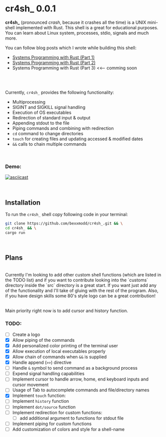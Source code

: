 # cr4sh_ 0.0.1

**cr4sh_** (pronounced _crash_, because it crashes all the time) is a UNIX mini-shell implemented with Rust.
This shell is a great for educational purposes. You can learn about Linux system, processes, stdio, signals and much more.

You can follow blog posts which I wrote while building this shell:

- [Systems Programming with Rust (Part 1)](https://www.bexxmodd.com/post/systems-programming-with-rust-1)
- [Systems Programming with Rust (Part 2)](https://www.bexxmodd.com/post/systems-programming-with-rust-2)
- Systems Programming with Rust (Part 3) <<-- comming soon

<br>
<br>

Currently, `cr4sh_` provides the following functionality:

- Multiprocessing
- SIGINT and SIGKILL signal handling
- Execution of OS executables
- Redirection of standard input & output
- Appending stdout to the file
- Piping commands and combining with redirection
- `cd` command to change directories
- `touch` for creating files and updating accessed & modified dates
- `&&` calls to chain multiple commands

<br>

### Demo: 

[![asciicast](https://asciinema.org/a/aDG5n2136psEN4rnt6oqb9i6v.svg)](https://asciinema.org/a/aDG5n2136psEN4rnt6oqb9i6v)

<br>

## Installation

To run the `cr4sh_` shell copy following code in your terminal:

```bash
git clone https://github.com/bexxmodd/cr4sh_.git && \
cd cr4sh_ && \
cargo run
```

<br>

## Plans

<br>
Currently I'm looking to add other custom shell functions (which are listed in the TODO list) and if you want to contribute looking into the `customs` directory inside the `src` directory is a great start. If you want just add any of the functionality and I'll take of gluing with the rest of the program. Also, if you have design skills some 80's style logo can be a great contribution!
<br>
<br>

Main priority right now is to add cursor and history function.
<br>

### TODO:

- [ ] Create a logo
- [x] Allow piping of the commands
- [x] Add personalized color printing of the terminal user
- [x] Allow execution of local executables properly
- [x] Allow chain of commands when `&&` is supplied
- [x] Handle append (`>>`) directive
- [ ] Handle `&` symbol to send command as a background process
- [ ] Expend signal handling capabilities
- [ ] Implement cursor to handle arrow, home, end keyboard inputs and cursor movement
- [ ] Usage of Tab to autocomplete commands and file/directory names
- [x] Implement `touch` function:
- [ ] Implement `history` function
- [ ] Implement `dot/source` function
- [ ] Implement redirection for custom functions:
    - [ ] add additional argument to functions for stdout file
- [ ] Implement piping for custom functions
- [ ] Add customization of colors and style for a shell-name
